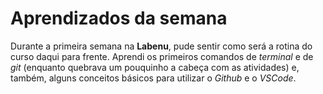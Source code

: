# Aprendizados da semana

Durante a primeira semana na **Labenu**, pude sentir como será a rotina do curso daqui para frente. Aprendi os primeiros comandos de *terminal* e de *git* (enquanto quebrava um pouquinho a cabeça com as atividades) e, também, alguns conceitos básicos para utilizar o *Github* e o *VSCode*.